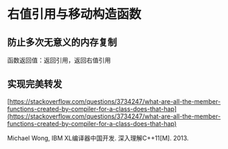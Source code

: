 # 右值引用与移动构造函数

## 防止多次无意义的内存复制

函数返回值：返回引用，返回右值引用

## 实现完美转发

[https://stackoverflow.com/questions/3734247/what-are-all-the-member-functions-created-by-compiler-for-a-class-does-that-hap](https://stackoverflow.com/questions/3734247/what-are-all-the-member-functions-created-by-compiler-for-a-class-does-that-hap)

Michael Wong, IBM XL编译器中国开发. 深入理解C++11[M]. 2013.

